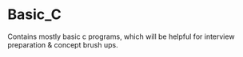 # Basic_C
Contains mostly basic c programs, which will be helpful for interview preparation &amp; concept brush ups.
